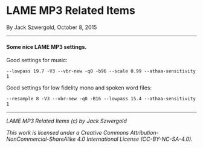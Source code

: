 # LAME MP3 Related Items

By Jack Szwergold, October 8, 2015

***

#### Some nice LAME MP3 settings.

Good settings for music:

    --lowpass 19.7 -V3 --vbr-new -q0 -b96 --scale 0.99 --athaa-sensitivity 1

Good settings for low fidelity mono and spoken word files:

    --resample 8 -V3 --vbr-new -q0 -B16 --lowpass 15.4 --athaa-sensitivity 1

***

*LAME MP3 Related Items (c) by Jack Szwergold*

*This work is licensed under a Creative Commons Attribution-NonCommercial-ShareAlike 4.0 International License (CC-BY-NC-SA-4.0).*